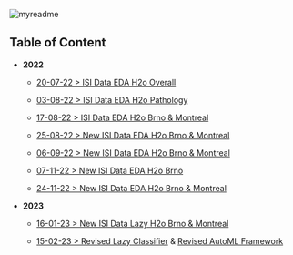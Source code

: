 ![myreadme](https://user-images.githubusercontent.com/70707092/95544092-d0b72880-09bf-11eb-90f7-bdca493307f7.png)

## Table of Content

- **2022**

  - [20-07-22 > ISI Data EDA H2o Overall](https://github.com/mareksturek/isibrno-related/blob/main/notebooks/220720%20isi_data_eda_h2o_overall.ipynb)  
  
  - [03-08-22 > ISI Data EDA H2o Pathology](https://github.com/mareksturek/isibrno-related/blob/main/notebooks/220803%20isi_data_eda_h2o_pathology_overall.ipynb) 
  
  - [17-08-22 > ISI Data EDA H2o Brno & Montreal](https://github.com/mareksturek/isibrno-related/blob/main/notebooks/220817%20isi_data_h2o_brno_montreal.ipynb)
  
  - [25-08-22 > New ISI Data EDA H2o Brno & Montreal](https://github.com/mareksturek/isibrno-related/blob/main/notebooks/220825%20new_isi_data_h2o_brno_montreal.ipynb)
  
  - [06-09-22 > New ISI Data EDA H2o Brno & Montreal](https://github.com/mareksturek/isibrno-related/blob/main/notebooks/220906%20new_isi_data_h2o_brno_montreal.ipynb)
  
  - [07-11-22 > New ISI Data EDA H2o Brno](https://github.com/mareksturek/isibrno-related/blob/main/notebooks/221107%20new_isi_data_h2o_brno.ipynb)
  
  - [24-11-22 > New ISI Data EDA H2o Brno & Montreal](https://github.com/mareksturek/isibrno-related/blob/main/notebooks/221124%20new_isi_data_h2o_brno_montreal.ipynb)
  
- **2023**
  
  - [16-01-23 > New ISI Data Lazy H2o Brno & Montreal](https://github.com/mareksturek/isibrno-related/blob/main/notebooks/230116%20new_isi_data_lazy_h2o_brno_montreal.ipynb)
  
  - [15-02-23 > Revised Lazy Classifier](https://github.com/mareksturek/isibrno-related/blob/main/notebooks/230215%20revised_AutoML.ipynb) & [Revised AutoML Framework](https://github.com/mareksturek/isibrno-related/blob/main/notebooks/230215%20revised_Lazy.ipynb)
  
  
